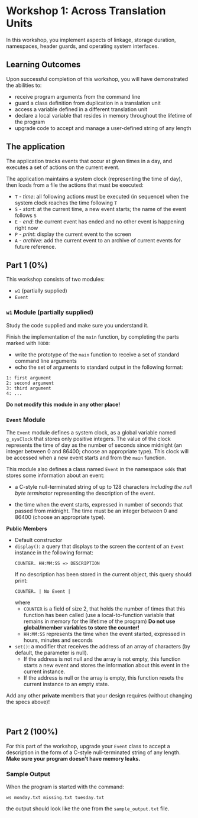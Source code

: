 # Workshop 1: Across Translation Units

In this workshop, you implement aspects of linkage, storage duration, namespaces, header guards, and operating system interfaces.



## Learning Outcomes

Upon successful completion of this workshop, you will have demonstrated the abilities to:
- receive program arguments from the command line
- guard a class definition from duplication in a translation unit
- access a variable defined in a different translation unit
- declare a local variable that resides in memory throughout the lifetime of the program
- upgrade code to accept and manage a user-defined string of any length


## The application

The application tracks events that occur at given times in a day, and executes a set of actions on the current event.

The application maintains a system clock (representing the time of day), then loads from a file the actions that must be executed:
- `T` - *time*: all following actions must be executed (in sequence) when the system clock reaches the time following `T`
- `S` - *start*: at the current time, a new event starts; the name of the event follows `S`
- `E` - *end*: the current event has ended and no other event is happening right now
- `P` - *print*: display the current event to the screen
- `A` - *archive*: add the current event to an archive of current events for future reference.




## Part 1 (0%)

This workshop consists of two modules:
- `w1` (partially supplied)
- `Event`



### `w1` Module (partially supplied)

Study the code supplied and make sure you understand it.

Finish the implementation of the `main` function, by completing the parts marked with `TODO`:

- write the prototype of the `main` function to receive a set of standard command line arguments
- echo the set of arguments to standard output in the following format:
```
1: first argument
2: second argument
3: third argument
4: ...
```

**Do not modify this module in any other place!**



### `Event` Module

The `Event` module defines a system clock, as a global variable named `g_sysClock` that stores only positive integers.  The value of the clock represents the time of day as the number of seconds since midnight (an integer between 0 and 86400; choose an appropriate type). This clock will be accessed when a new event starts and from the `main` function.



This module also defines a class named `Event` in the namespace `sdds` that stores some information about an event:

- a C-style null-terminated string of up to 128 characters *including the null byte terminator* representing the description of the event.

- the time when the event starts, expressed in number of seconds that passed from midnight. The time must be an integer between 0 and 86400 (choose an appropriate type).

**Public Members**
- Default constructor
- `display()`: a query that displays to the screen the content of an `Event` instance in the following format:
    ```
    COUNTER. HH:MM:SS => DESCRIPTION
    ```
    If no description has been stored in the current object, this query should print:
    ```
    COUNTER. | No Event |
    ```
    where
    - `COUNTER` is a field of size 2, that holds the number of times that this function has been called (use a local-to-function variable that remains in memory for the lifetime of the program) **Do not use global/member variables to store the counter!**
    - `HH:MM:SS` represents the time when the event started, expressed in hours, minutes and seconds
- `set()`: a modifier that receives the address of an array of characters (by default, the parameter is null).
    - If the address is not null and the array is not empty, this function starts a new event and stores the information about this event in the current instance.
    - If the address is null or the array is empty, this function resets the current instance to an empty state.

Add any other **private** members that your design requires (without changing the specs above)!






 
## Part 2 (100%)

For this part of the workshop, upgrade your `Event` class to accept a description in the form of a C-style null-terminated string of any length.  **Make sure your program doesn't have memory leaks.**


### Sample Output

When the program is started with the command:
```
ws monday.txt missing.txt tuesday.txt
```
the output should look like the one from the `sample_output.txt` file.


